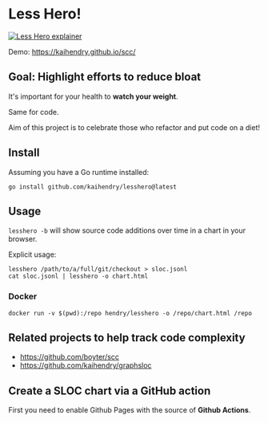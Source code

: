 # Less Hero!

[![Less Hero explainer](http://img.youtube.com/vi/Zlsq9B6KdB0/0.jpg)](http://www.youtube.com/watch?v=Zlsq9B6KdB0 "Highlighting less code")

Demo: https://kaihendry.github.io/scc/

## Goal: Highlight efforts to reduce bloat

It's important for your health to **watch your weight**.

Same for code.

Aim of this project is to celebrate those who refactor and put code on
a diet!

## Install

Assuming you have a Go runtime installed:

    go install github.com/kaihendry/lesshero@latest

## Usage

`lesshero -b` will show source code additions over time in a chart in your browser.

Explicit usage:

    lesshero /path/to/a/full/git/checkout > sloc.jsonl
    cat sloc.jsonl | lesshero -o chart.html

### Docker

    docker run -v $(pwd):/repo hendry/lesshero -o /repo/chart.html /repo

## Related projects to help track code complexity

- https://github.com/boyter/scc
- https://github.com/kaihendry/graphsloc

## Create a SLOC chart via a GitHub action

First you need to enable Github Pages with the source of **Github Actions**.